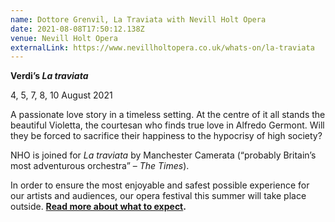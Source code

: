 ```yaml
---
name: Dottore Grenvil, La Traviata with Nevill Holt Opera
date: 2021-08-08T17:50:12.138Z
venue: Nevill Holt Opera
externalLink: https://www.nevillholtopera.co.uk/whats-on/la-traviata
---
```

<!--StartFragment-->

**Verdi’s *La traviata***

4, 5, 7, 8, 10 August 2021

A passionate love story in a timeless setting. At the centre of it all stands the beautiful Violetta, the courtesan who finds true love in Alfredo Germont. Will they be forced to sacrifice their happiness to the hypocrisy of high society?

NHO is joined for *La traviata* by Manchester Camerata (“probably Britain’s most adventurous orchestra” – *The Times*).

In order to ensure the most enjoyable and safest possible experience for our artists and audiences, our opera festival this summer will take place outside. **[Read more about what to expect](https://www.nevillholtopera.co.uk/news/nho-summer-opera-festival-2021).**

<!--EndFragment-->